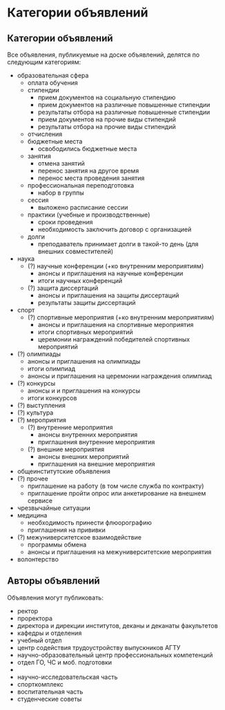 # Категории объявлений

## Категории объявлений
Все объявления, публикуемые на доске объявлений, делятся по следующим категориям:
- образовательная сфера
  - оплата обучения
  - стипендии
    - прием документов на социальную стипендию
    - прием документов на различные повышенные стипендии
    - результаты отбора на различные повышенные стипендии
    - прием документов на прочие виды стипендий
    - результаты отбора на прочие  виды стипендий
  - отчисления
  - бюджетные места
    - освободились бюджетные места
  - занятия
    - отмена занятий
    - перенос занятия на другое время
    - перенос места проведения занятия
  - профессиональная переподготовка
    - набор в группы
  - сессия
    - выложено расписание сессии
  - практики (учебные и производственные)
    - сроки проведения
    - необходимость заключить договор с организацией
  - долги
    - преподаватель принимает долги в такой-то день (для внешних совместителей)
- наука
  - (?) научные конференции (+ко внутренним мероприятиям) 
    - анонсы и приглашения на научные конференции
    - итоги научных конференций
  - (?) защита диссертаций
    - анонсы и приглашения на защиты диссертаций
    - результаты защиты диссертаций
- спорт
  - (?) спортивные мероприятия (+ко внутренним мероприятиям)
    - анонсы и приглашения на спортивные мероприятия
    - итоги спортивных мероприятий
    - церемонии награждений победителей спортивных мероприятий
- (?) олимпиады 
  - анонсы и приглашения на олимпиады
  - итоги олимпиад
  - анонсы и приглашения на церемонии награждения олимпиад 
- (?) конкурсы
  - анонсы и и приглашения на конкурсы
  - итоги конкурсов
- (?) выступления
- (?) культура
- (?) мероприятия
  - (?) внутренние мероприятия
    - анонсы внутренних мероприятия 
    - приглашения внутренние мероприятия
  - (?) внешние мероприятия
    - анонсы внешних мероприятий 
    - приглашения на внешние мероприятия
- общеинститутские объявления
- (?) прочее
  - приглашение на работу (в том числе служба по контракту)
  - приглашение пройти опрос или анкетирование на внешнем сервисе
- чрезвычайные ситуации
- медицина
  - необходимость принести флюорографию
  - приглашения на прививки
- (?) межуниверситетское взаимодействие
  - программы обмена
  - анонсы и приглашения на межуниверситетские мероприятия
- волонтерство

## Авторы объявлений
Объявления могут публиковать:
- ректор
- проректора
- директора и дирекции институтов, деканы и деканаты факультетов
- кафедры и отделения
- учебный отдел
- центр содействия трудоустройству выпускников АГТУ
- научно-образовательный центр профессиональных компетенций
- отдел ГО, ЧС и моб. подготовки
- 
- научно-исследовательская часть
- спорткомплекс
- воспитательная часть
- студенческие советы


